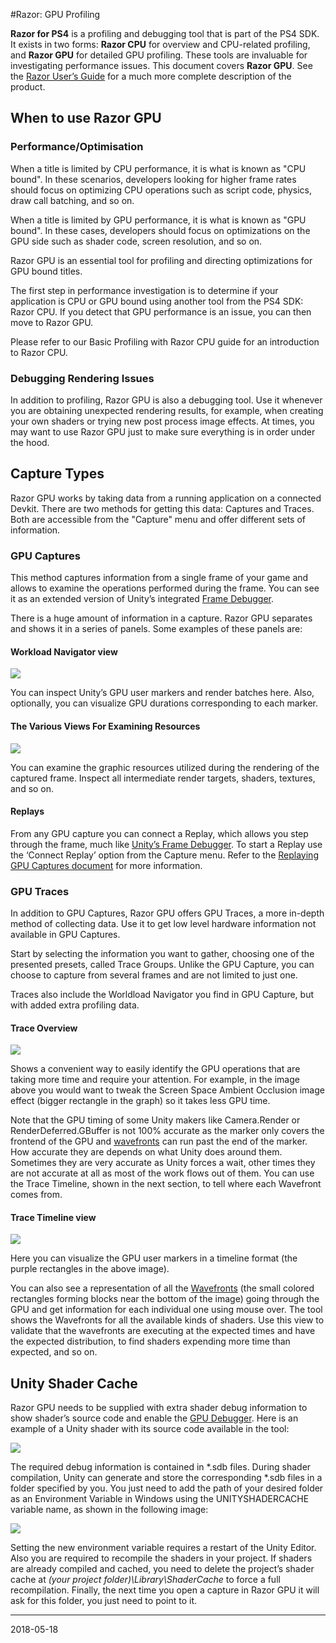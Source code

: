 #Razor: GPU Profiling

__Razor for PS4__ is a profiling and debugging tool that is part of the PS4 SDK. It exists in two forms: __Razor CPU__ for overview and CPU-related profiling, and __Razor GPU__ for detailed GPU profiling. These tools are invaluable for investigating performance issues. This document covers __Razor GPU__. See the [Razor User’s Guide](https://ps4.siedev.net/resources/documents/SDK/latest/Razor_GPU-Users_Guide/__document_toc.html) for a much more complete description of the product.

## When to use Razor GPU

### Performance/Optimisation

When a title is limited by CPU performance, it is what is known as "CPU bound". In these scenarios, developers looking for higher frame rates should focus on optimizing CPU operations such as script code, physics, draw call batching, and so on.

When a title is limited by GPU performance, it is what is known as "GPU bound". In these cases, developers should focus on optimizations on the GPU side such as shader code, screen resolution, and so on.

Razor GPU is an essential tool for profiling and directing optimizations for GPU bound titles.

The first step in performance investigation is to determine if your application is CPU or GPU bound using another tool from the PS4 SDK: Razor CPU. If you detect that GPU performance is an issue, you can then move to Razor GPU.

Please refer to our Basic Profiling with Razor CPU guide for an introduction to Razor CPU.

### Debugging Rendering Issues

In addition to profiling, Razor GPU is also a debugging tool. Use it whenever you are obtaining unexpected rendering results, for example, when creating your own shaders or trying new post process image effects. At times, you may want to use Razor GPU just to make sure everything is in order under the hood.

## Capture Types

Razor GPU works by taking data from a running application on a connected Devkit. There are two methods for getting this data: Captures and Traces. Both are accessible from the "Capture" menu and offer different sets of information.

### GPU Captures

This method captures information from a single frame of your game and allows to examine the operations performed during the frame. You can see it as an extended version of Unity’s integrated [Frame Debugger](FrameDebugger).

There is a huge amount of information in a capture. Razor GPU separates and shows it in a series of panels. Some examples of these panels are:

#### Workload Navigator view

![](../uploads/Main/PS4ProfilingWithRazor-0.png)

You can inspect Unity’s GPU user markers and render batches here. Also, optionally, you can visualize GPU durations corresponding to each marker.

#### The Various Views For Examining Resources

![](../uploads/Main/PS4ProfilingWithRazor-1.png)

You can examine the graphic resources utilized during the rendering of the captured frame. Inspect all intermediate render targets, shaders, textures, and so on.

#### Replays

From any GPU capture you can connect a Replay, which allows you step through the frame, much like [Unity’s Frame Debugger](FrameDebugger). To start a Replay use the ‘Connect Replay’ option from the Capture menu. Refer to the [Replaying GPU Captures document](https://ps4.siedev.net/resources/documents/SDK/latest/Razor_GPU-Users_Guide/0009.html) for more information.

### GPU Traces

In addition to GPU Captures, Razor GPU offers GPU Traces, a more in-depth method of collecting data. Use it to get low level hardware information not available in GPU Captures. 

Start by selecting the information you want to gather, choosing one of the presented presets, called Trace Groups. Unlike the GPU Capture, you can choose to capture from several frames and are not limited to just one. 

Traces also include the Worldload Navigator you find in GPU Capture, but with added extra profiling data.

#### Trace Overview

![](../uploads/Main/PS4ProfilingWithRazor-2.png)

Shows a convenient way to easily identify the GPU operations that are taking more time and require your attention. For example, in the image above you would want to tweak the Screen Space Ambient Occlusion image effect (bigger rectangle in the graph) so it takes less GPU time.

Note that the GPU timing of some Unity makers like Camera.Render or RenderDeferred.GBuffer is not 100% accurate as the marker only covers the frontend of the GPU and [wavefronts](https://en.wikipedia.org/wiki/Graphics_Core_Next#CU_Scheduler) can run past the end of the marker. How accurate they are depends on what Unity does around them. Sometimes they are very accurate as Unity forces a wait, other times they are not accurate at all as most of the work flows out of them. You can use the Trace Timeline, shown in the next section, to tell where each Wavefront comes from.

#### Trace Timeline view

![](../uploads/Main/PS4ProfilingWithRazor-3.png)

Here you can visualize the GPU user markers in a timeline format (the purple rectangles in the above image). 

You can also see a representation of all the [Wavefronts](https://en.wikipedia.org/wiki/Graphics_Core_Next#CU_Scheduler) (the small colored rectangles forming blocks near the bottom of the image) going through the GPU and get information for each individual one using mouse over. The tool shows the Wavefronts for all the available kinds of shaders. Use this view to validate that the wavefronts are executing at the expected times and have the expected distribution, to find shaders expending more time than expected, and so on.

## Unity Shader Cache

Razor GPU needs to be supplied with extra shader debug information to show shader’s source code and enable the [GPU Debugger](https://ps4.siedev.net/resources/documents/SDK/latest/GPU_Debugger-Users_Guide/__document_toc.html). Here is an example of a Unity shader with its source code available in the tool:

![](../uploads/Main/PS4ProfilingWithRazor-4.png)

The required debug information is contained in *.sdb files. During shader compilation, Unity can generate and store the corresponding *.sdb files in a folder specified by you. You just need to add the path of your desired folder as an Environment Variable in Windows using the UNITYSHADERCACHE variable name, as shown in the following image:

![](../uploads/Main/PS4ProfilingWithRazor-5.png)

Setting the new environment variable requires a restart of the Unity Editor. Also you are required to recompile the shaders in your project. If shaders are already compiled and cached, you need to delete the project’s shader cache at *(your project folder)\Library\ShaderCache* to force a full recompilation. Finally, the next time you open a capture in Razor GPU it will ask for this folder, you just need to point to it.

---

<span class="page-edit"> 2018-05-18  <!-- include IncludeTextAmendPageSomeEdit --></span>